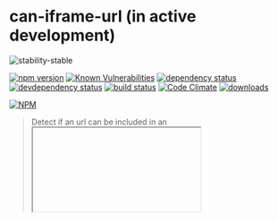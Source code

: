 # can-iframe-url (in active development)

![stability-stable](https://img.shields.io/badge/stability-stable-green.svg)

[![npm version][version-badge]][version-url]
[![Known Vulnerabilities][vulnerabilities-badge]][vulnerabilities-url]
[![dependency status][dependency-badge]][dependency-url]
[![devdependency status][devdependency-badge]][devdependency-url]
[![build status][build-badge]][build-url]
[![Code Climate][maintainability-badge]][maintainability-url]
[![downloads][downloads-badge]][downloads-url]

[![NPM][npm-stats-badge]][npm-stats-url]

> Detect if an url can be included in an <iframe> by detecting the `X-Frame-Options` header with a OPTIONS request.

## Install

`npm install can-iframe-url` or `yarn add can-iframe-url`

## Compatibility

This package compatibility depends on the [Fetch API](https://caniuse.com/#feat=fetch) and on promises.

**UMD compatible.**

*Note : this library does not handle how browsers behaviors might differ from each other. This is purely based on the `X-Frame-Options` intended behavior.*

## Usage

### Node.js

```javascript
// Exports a function that returns a Promise
const canIframeUrl = require('can-iframe-url');

const includeAllowed = await canIframeUrl('http://google.com', null);
const includeAllowed = await canIframeUrl('http://google.com', 'google.com');
// false
```

### Browser

```javascript
const includeAllowed = await window.canIframeUrl('http://google.com', window.location.hostname);
// false
```

## TODO

- API docs

## License

MIT License

Copyright (c) 2018-2019 **Nicolas COUTIN**

Permission is hereby granted, free of charge, to any person obtaining a copy of this software and associated documentation files (the "Software"), to deal in the Software without restriction, including without limitation the rights to use, copy, modify, merge, publish, distribute, sublicense, and/or sell copies of the Software, and to permit persons to whom the Software is furnished to do so, subject to the following conditions:

The above copyright notice and this permission notice shall be included in all copies or substantial portions of the Software.

THE SOFTWARE IS PROVIDED "AS IS", WITHOUT WARRANTY OF ANY KIND, EXPRESS OR IMPLIED, INCLUDING BUT NOT LIMITED TO THE WARRANTIES OF MERCHANTABILITY, FITNESS FOR A PARTICULAR PURPOSE AND NONINFRINGEMENT. IN NO EVENT SHALL THE AUTHORS OR COPYRIGHT HOLDERS BE LIABLE FOR ANY CLAIM, DAMAGES OR OTHER LIABILITY, WHETHER IN AN ACTION OF CONTRACT, TORT OR OTHERWISE, ARISING FROM, OUT OF OR IN CONNECTION WITH THE SOFTWARE OR THE USE OR OTHER DEALINGS IN THE SOFTWARE.

[version-badge]: https://img.shields.io/npm/v/can-iframe-url.svg
[version-url]: https://www.npmjs.com/package/can-iframe-url
[vulnerabilities-badge]: https://snyk.io/test/npm/can-iframe-url/badge.svg
[vulnerabilities-url]: https://snyk.io/test/npm/can-iframe-url
[dependency-badge]: https://david-dm.org/ilshidur/can-iframe-url.svg
[dependency-url]: https://david-dm.org/ilshidur/can-iframe-url
[devdependency-badge]: https://david-dm.org/ilshidur/can-iframe-url/dev-status.svg
[devdependency-url]: https://david-dm.org/ilshidur/can-iframe-url#info=devDependencies
[build-badge]: https://travis-ci.org/Ilshidur/can-iframe-url.svg
[build-url]: https://travis-ci.org/Ilshidur/can-iframe-url
[maintainability-badge]: https://api.codeclimate.com/v1/badges/357ff2a5b751442d0dd7/maintainability
[maintainability-url]: https://codeclimate.com/github/Ilshidur/can-iframe-url/maintainability
[downloads-badge]: https://img.shields.io/npm/dt/can-iframe-url.svg
[downloads-url]: https://www.npmjs.com/package/can-iframe-url
[npm-stats-badge]: https://nodei.co/npm/can-iframe-url.png?downloads=true&downloadRank=true
[npm-stats-url]: https://nodei.co/npm/can-iframe-url
